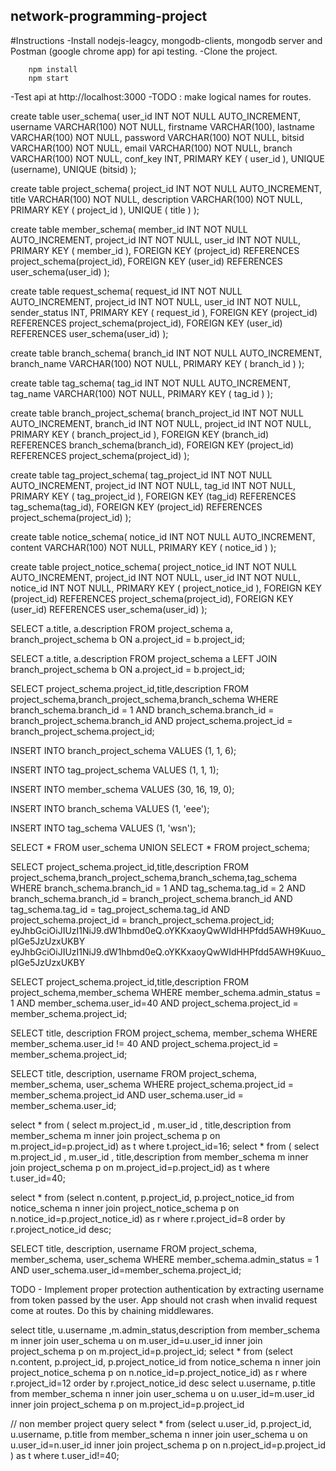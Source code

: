 ## network-programming-project
#Instructions 
-Install nodejs-leagcy, mongodb-clients, mongodb server and Postman (google chrome app) for api testing.
-Clone the project. 
```
	npm install
	npm start
``` 
-Test api at http://localhost:3000 
-TODO : make logical names for routes.


create table user_schema(
	user_id  INT NOT NULL AUTO_INCREMENT,
	username  VARCHAR(100) NOT NULL,
	firstname  VARCHAR(100),
	lastname  VARCHAR(100) NOT NULL,
	password  VARCHAR(100) NOT NULL,
	bitsid  VARCHAR(100) NOT NULL,
	email  VARCHAR(100) NOT NULL,
	branch  VARCHAR(100) NOT NULL,
	conf_key  INT,
	PRIMARY KEY ( user_id ),
	UNIQUE (username),
	UNIQUE (bitsid)
);

create table project_schema(
	project_id  INT NOT NULL AUTO_INCREMENT,
	title VARCHAR(100) NOT NULL,
	description  VARCHAR(100) NOT NULL,
	PRIMARY KEY ( project_id ),
	UNIQUE ( title )
);

create table member_schema(
	member_id INT NOT NULL AUTO_INCREMENT,
	project_id INT NOT NULL,
	user_id INT NOT NULL,
	PRIMARY KEY ( member_id ),
	FOREIGN KEY (project_id) REFERENCES project_schema(project_id),
	FOREIGN KEY (user_id) REFERENCES user_schema(user_id)
);

create table request_schema(
	request_id INT NOT NULL AUTO_INCREMENT,
	project_id INT NOT NULL,
	user_id INT NOT NULL,
	sender_status INT,
	PRIMARY KEY ( request_id ),
	FOREIGN KEY (project_id) REFERENCES project_schema(project_id),
	FOREIGN KEY (user_id) REFERENCES user_schema(user_id)
);

create table branch_schema(
	branch_id INT NOT NULL AUTO_INCREMENT,
	branch_name VARCHAR(100) NOT NULL,
	PRIMARY KEY ( branch_id )
);

create table tag_schema(
	tag_id INT NOT NULL AUTO_INCREMENT,
	tag_name VARCHAR(100) NOT NULL,
	PRIMARY KEY ( tag_id )
);

create table branch_project_schema(
	branch_project_id INT NOT NULL AUTO_INCREMENT,
	branch_id INT NOT NULL,
	project_id INT NOT NULL,
	PRIMARY KEY ( branch_project_id ),
	FOREIGN KEY (branch_id) REFERENCES branch_schema(branch_id),
	FOREIGN KEY (project_id) REFERENCES project_schema(project_id)
);

create table tag_project_schema(
	tag_project_id INT NOT NULL AUTO_INCREMENT,
	project_id INT NOT NULL,
	tag_id INT NOT NULL,
	PRIMARY KEY ( tag_project_id ),
	FOREIGN KEY (tag_id) REFERENCES tag_schema(tag_id),
	FOREIGN KEY (project_id) REFERENCES project_schema(project_id)
);

create table notice_schema(
	notice_id INT NOT NULL AUTO_INCREMENT,
	content  VARCHAR(100) NOT NULL,
	PRIMARY KEY ( notice_id )
);

create table project_notice_schema(
	project_notice_id INT NOT NULL AUTO_INCREMENT,
	project_id INT NOT NULL,
	user_id INT NOT NULL,
	notice_id INT NOT NULL,
	PRIMARY KEY ( project_notice_id ),
	FOREIGN KEY (project_id) REFERENCES project_schema(project_id),
	FOREIGN KEY (user_id) REFERENCES user_schema(user_id)
);

SELECT a.title, a.description
FROM project_schema a, branch_project_schema b
ON a.project_id = b.project_id;

SELECT a.title, a.description
FROM project_schema a LEFT JOIN branch_project_schema b
ON a.project_id = b.project_id;

SELECT project_schema.project_id,title,description
        FROM project_schema,branch_project_schema,branch_schema
        WHERE branch_schema.branch_id = 1 AND branch_schema.branch_id = branch_project_schema.branch_id AND project_schema.project_id = branch_project_schema.project_id;
		
INSERT INTO branch_project_schema VALUES
        (1, 1, 6);

INSERT INTO tag_project_schema VALUES
        (1, 1, 1);
		
INSERT INTO member_schema VALUES
        (30, 16, 19, 0);

INSERT INTO branch_schema VALUES
        (1, 'eee');

INSERT INTO tag_schema VALUES
        (1, 'wsn');
		
SELECT * FROM user_schema UNION SELECT * FROM project_schema;




SELECT project_schema.project_id,title,description
        FROM project_schema,branch_project_schema,branch_schema,tag_schema
        WHERE branch_schema.branch_id = 1 AND tag_schema.tag_id = 2 AND branch_schema.branch_id = branch_project_schema.branch_id AND tag_schema.tag_id = tag_project_schema.tag_id AND project_schema.project_id = branch_project_schema.project_id;
eyJhbGciOiJIUzI1NiJ9.dW1hbmd0eQ.oYKKxaoyQwWIdHHPfdd5AWH9Kuuo_pIGe5JzUzxUKBY
eyJhbGciOiJIUzI1NiJ9.dW1hbmd0eQ.oYKKxaoyQwWIdHHPfdd5AWH9Kuuo_pIGe5JzUzxUKBY


SELECT project_schema.project_id,title,description
        FROM project_schema,member_schema
        WHERE member_schema.admin_status = 1 AND member_schema.user_id=40 AND project_schema.project_id = member_schema.project_id;

SELECT title, description
        FROM project_schema, member_schema
        WHERE member_schema.user_id != 40 AND project_schema.project_id = member_schema.project_id;
	
SELECT title, description, username
        FROM project_schema, member_schema, user_schema
        WHERE project_schema.project_id = member_schema.project_id AND user_schema.user_id = member_schema.user_id;
	
select * from ( select m.project_id , m.user_id , title,description from member_schema m inner join project_schema p on m.project_id=p.project_id) as t where t.project_id=16;
select * from ( select m.project_id , m.user_id , title,description from member_schema m inner join project_schema p on m.project_id=p.project_id) as t where t.user_id=40;

select * from (select n.content, p.project_id, p.project_notice_id from notice_schema n inner join project_notice_schema p on n.notice_id=p.project_notice_id) as r where r.project_id=8 order by r.project_notice_id desc;


SELECT title, description, username
        FROM project_schema, member_schema, user_schema
        WHERE member_schema.admin_status = 1 AND user_schema.user_id=member_schema.project_id;

TODO - 
	Implement proper protection authentication by extracting username from token passed by the user.
	App should not crash when invalid request come at routes. Do this by chaining middlewares.
	
select title, u.username ,m.admin_status,description from member_schema m inner join user_schema u on m.user_id=u.user_id inner join project_schema p on m.project_id=p.project_id;
select * from (select n.content, p.project_id, p.project_notice_id from notice_schema n inner join project_notice_schema p on n.notice_id=p.project_notice_id) as r where r.project_id=12 order by r.project_notice_id desc
select u.username, p.title from member_schema n inner join user_schema u on u.user_id=m.user_id inner join project_schema p on m.project_id=p.project_id 


// non member project query
select * from (select u.user_id, p.project_id, u.username, p.title from member_schema n inner join user_schema u on u.user_id=n.user_id inner join project_schema p on n.project_id=p.project_id ) as t where t.user_id!=40;
